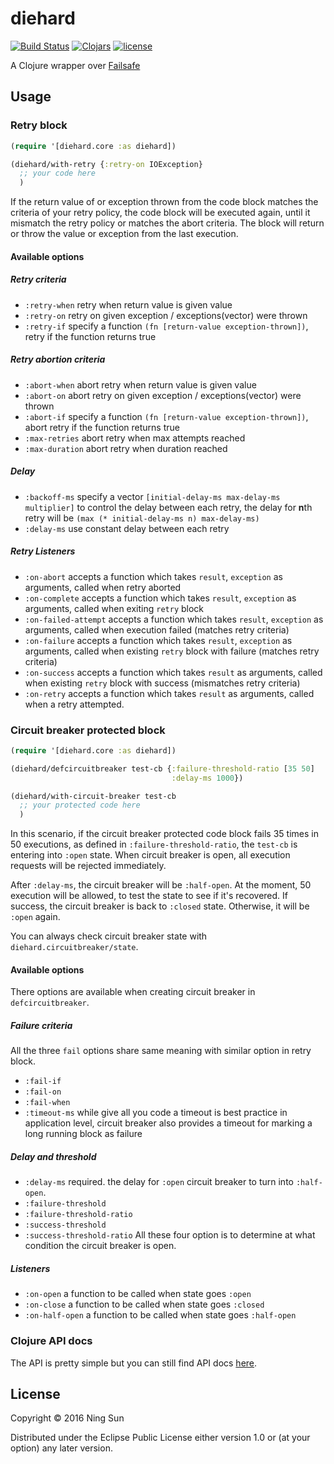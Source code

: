 # diehard

[![Build
Status](https://travis-ci.org/sunng87/diehard.svg?branch=master)](https://travis-ci.org/sunng87/diehard)
[![Clojars](https://img.shields.io/clojars/v/diehard.svg?maxAge=2592000)]()
[![license](https://img.shields.io/github/license/sunng87/diehard.svg?maxAge=2592000)]()

A Clojure wrapper over [Failsafe](https://github.com/jhalterman/failsafe)

## Usage

### Retry block

```clojure
(require '[diehard.core :as diehard])

(diehard/with-retry {:retry-on IOException}
  ;; your code here
  )

```

If the return value of or exception thrown from the code block matches
the criteria of your retry policy, the code block will be executed
again, until it mismatch the retry policy or matches the abort
criteria. The block will return or throw the value or exception from
the last execution.

#### Available options

##### Retry criteria

* `:retry-when` retry when return value is given value
* `:retry-on` retry on given exception / exceptions(vector) were thrown
* `:retry-if` specify a function `(fn [return-value
  exception-thrown])`, retry if the function returns true

##### Retry abortion criteria

* `:abort-when` abort retry when return value is given value
* `:abort-on` abort retry on given exception / exceptions(vector) were
  thrown
* `:abort-if` specify a function `(fn [return-value
  exception-thrown])`, abort retry if the function returns true
* `:max-retries` abort retry when max attempts reached
* `:max-duration` abort retry when duration reached

##### Delay

* `:backoff-ms` specify a vector `[initial-delay-ms max-delay-ms
  multiplier]` to control the delay between each retry, the delay for
  **n**th retry will be `(max (* initial-delay-ms n) max-delay-ms)`
* `:delay-ms` use constant delay between each retry

##### Retry Listeners

* `:on-abort` accepts a function which takes `result`, `exception` as
  arguments, called when retry aborted
* `:on-complete` accepts a function which takes `result`, `exception` as
  arguments, called when exiting `retry` block
* `:on-failed-attempt` accepts a function which takes `result`,
  `exception` as arguments, called when execution failed (matches
  retry criteria)
* `:on-failure` accepts a function which takes `result`,
  `exception` as arguments, called when existing `retry` block with
  failure (matches retry criteria)
* `:on-success` accepts a function which takes `result` as arguments,
  called when existing `retry` block with success (mismatches retry
  criteria)
* `:on-retry` accepts a function which takes `result` as arguments,
  called when a retry attempted.

### Circuit breaker protected block

```clj
(require '[diehard.core :as diehard])

(diehard/defcircuitbreaker test-cb {:failure-threshold-ratio [35 50]
                                    :delay-ms 1000})

(diehard/with-circuit-breaker test-cb
  ;; your protected code here
  )
```

In this scenario, if the circuit breaker protected code block fails 35
times in 50 executions, as defined in `:failure-threshold-ratio`, the
`test-cb` is entering into `:open` state. When circuit breaker is
open, all execution requests will be rejected immediately.

After `:delay-ms`, the circuit breaker will be `:half-open`. At the
moment, 50 execution will be allowed, to test the state to see if it's
recovered. If success, the circuit breaker is back to `:closed`
state. Otherwise, it will be `:open` again.

You can always check circuit breaker state with
`diehard.circuitbreaker/state`.


#### Available options

There options are available when creating circuit breaker in
`defcircuitbreaker`.

##### Failure criteria

All the three `fail` options share same meaning with similar option in
retry block.

* `:fail-if`
* `:fail-on`
* `:fail-when`
* `:timeout-ms` while give all you code a timeout is best practice in
  application level, circuit breaker also provides a timeout for
  marking a long running block as failure


##### Delay and threshold

* `:delay-ms` required. the delay for `:open` circuit breaker to turn
  into `:half-open`.
* `:failure-threshold`
* `:failure-threshold-ratio`
* `:success-threshold`
* `:success-threshold-ratio` All these four option is to determine at
  what condition the circuit breaker is open.

##### Listeners

* `:on-open` a function to be called when state goes `:open`
* `:on-close` a function to be called when state goes `:closed`
* `:on-half-open` a function to be called when state goes `:half-open`

### Clojure API docs

The API is pretty simple but you can still find API docs
[here](https://sunng87.github.io/diehard).

## License

Copyright © 2016 Ning Sun

Distributed under the Eclipse Public License either version 1.0 or (at
your option) any later version.
